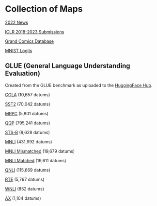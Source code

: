 # Collection of Maps

[2022 News](https://atlas.nomic.ai/map/357e8f8e-b182-442d-bcbc-a4c3903aeb1b/3c70fef9-1994-4438-92cd-45b0ab803bd7)

[ICLR 2018-2023 Submissions](https://atlas.nomic.ai/map/b06c5cd7-6946-43ed-b515-7934970c8ed7/6e643208-03fb-4b94-ae01-69ce5395ee5b)

[Grand Comics Database](https://atlas.nomic.ai/map/988ad159-0c94-4559-a67a-a0498277b4d8/a5ef1e3c-105f-4606-abdb-5dc2e4fe20af)

[MNIST Logits](https://atlas.nomic.ai/map/2a222eb6-8f5a-405b-9ab8-f5ab23b71cfd/1dae224b-0284-49f7-b7c9-5f80d9ef8b32)


## GLUE (General Language Understanding Evaluation)
Created from the GLUE benchmark as uploaded to the [HuggingFace Hub](https://huggingface.co/datasets/glue).

[COLA](https://atlas.nomic.ai/map/2d5544f1-124e-4d28-b9de-f7165c000fe0/62fefbab-8c0d-4039-857e-d6f79c475f49) (10,657 datums)

[SST2](https://atlas.nomic.ai/map/0e4facdc-f707-4b8d-aed3-4e47b30e3b23/5458da4d-1956-4ae7-bff3-f8c97d8c3436) (70,042 datums)

[MRPC](https://atlas.nomic.ai/map/63374bb4-f7de-4709-8935-bba0a018b0e6/a80fdb79-98fa-4109-8504-50088340d8fd) (5,801 datums)

[QQP](https://atlas.nomic.ai/map/a63789f5-9e29-44c7-8153-2977e1155751/9004a23e-072d-417c-affb-dd22f6675b53) (795,241 datums)

[STS-B](https://atlas.nomic.ai/map/4f802e26-a007-4234-b02d-247845b75344/e20e7b05-7823-4d1a-80ad-de8065beb470) (8,628 datums)

[MNLI](https://atlas.nomic.ai/map/5e7d74d7-739f-4048-8e33-fed722d259c0/7654ca81-d43a-41d9-a9de-9941e1a59756) (431,992 datums)

[MNLI Mismatched](https://atlas.nomic.ai/map/2abb7e80-42b4-44b4-8c2a-3e51fc7c604d/2910d366-b6a0-48aa-bdd5-5e4d75c936cf) (19,679 datums)

[MNLI Matched](https://atlas.nomic.ai/map/8e74d920-abce-4ba1-8f5d-a7c0a695715d/28106df8-d29f-4951-b096-007933eef9fd) (19,611 datums)

[QNLI](https://atlas.nomic.ai/map/e14b375b-4f26-4e92-810c-161b44df896c/6dc04862-7838-44d7-beaa-19b190129115) (115,669 datums)

[RTE](https://atlas.nomic.ai/map/32217c03-defd-4204-8f0d-879c86439cb4/4568200b-4506-463f-a498-a84918dc5ecf) (5,767 datums)

[WNLI](https://atlas.nomic.ai/map/35a42a5b-2d47-4217-8451-f56d272ffe7c/1becaa35-d7b2-4114-8d0e-6a9496b81608) (852 datums)

[AX](https://atlas.nomic.ai/map/d691163c-42ec-460a-9631-1df166c7b6b5/148193ef-a315-43c0-a3ea-f98da28062ee) (1,104 datums)